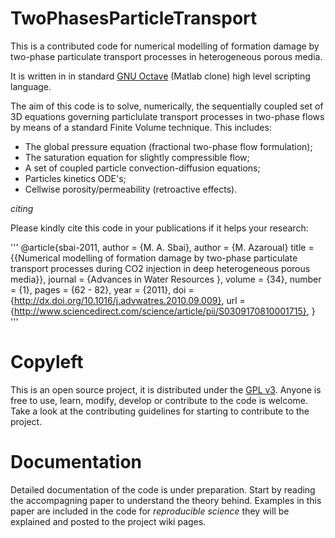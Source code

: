# TwoPhasesParticleTransport

This is a contributed code for numerical modelling of formation damage by two-phase particulate transport processes in heterogeneous porous media. 

It is written in in standard [GNU Octave](https://www.gnu.org/software/octave/) (Matlab clone) high level scripting language. 

The aim of this code is to solve, numerically, the sequentially coupled set of 3D equations governing particlulate transport processes in two-phase flows by means of a standard Finite Volume technique. This includes:

* The global pressure equation (fractional two-phase flow formulation); 
* The saturation equation for slightly compressible flow; 
* A set of coupled particle convection-diffusion equations; 
* Particles kinetics ODE's;
* Cellwise porosity/permeability (retroactive effects). 


*citing* 

Please kindly cite this code in your publications if it helps your research:


'''
@article{sbai-2011,
  author  = {M. A. Sbai},
  author  = {M. Azaroual}
  title   = {{Numerical modelling of formation damage by two-phase particulate transport processes during CO2 injection in deep heterogeneous porous media}},
  journal = {Advances in Water Resources },
  volume  = {34},
  number  = {1},
  pages   = {62 - 82},
  year    = {2011},
  doi     = {http://dx.doi.org/10.1016/j.advwatres.2010.09.009},
  url     = {http://www.sciencedirect.com/science/article/pii/S0309170810001715},
}
'''

# Copyleft 
This is an open source project, it is distributed under the [GPL v3](https://www.gnu.org/licenses/gpl-3.0.html). Anyone is free to use, learn, modify, develop or contribute to the code is welcome. Take a look at the contributing guidelines for starting to contribute to the project.

# Documentation 
Detailed documentation of the code is under preparation. Start by reading the accompagning paper to understand the theory behind. Examples in this paper are included in the code for *reproducible science* they will be explained and posted to the project wiki pages. 







